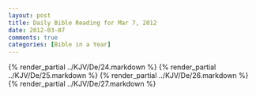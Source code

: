```yaml
---
layout: post
title: Daily Bible Reading for Mar 7, 2012
date: 2012-03-07
comments: true
categories: [Bible in a Year]
---
```

{% render_partial ../KJV/De/24.markdown %}
{% render_partial ../KJV/De/25.markdown %}
{% render_partial ../KJV/De/26.markdown %}
{% render_partial ../KJV/De/27.markdown %}
